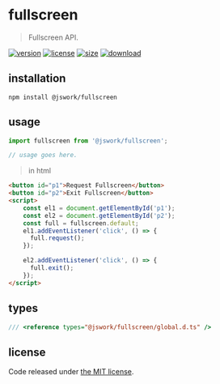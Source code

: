 # fullscreen
> Fullscreen API.

[![version][version-image]][version-url]
[![license][license-image]][license-url]
[![size][size-image]][size-url]
[![download][download-image]][download-url]

## installation
```shell
npm install @jswork/fullscreen
```

## usage
```js
import fullscreen from '@jswork/fullscreen';

// usage goes here.
```

> in html
```html
<button id="p1">Request Fullscreen</button>
<button id="p2">Exit Fullscreen</button>
<script>
    const el1 = document.getElementById('p1');
    const el2 = document.getElementById('p2');
    const full = fullscreen.default;
    el1.addEventListener('click', () => {
      full.request();
    });

    el2.addEventListener('click', () => {
      full.exit();
    });
</script>
```

## types
```ts
/// <reference types="@jswork/fullscreen/global.d.ts" />
```

## license
Code released under [the MIT license](https://github.com/afeiship/fullscreen/blob/master/LICENSE.txt).

[version-image]: https://img.shields.io/npm/v/@jswork/fullscreen
[version-url]: https://npmjs.org/package/@jswork/fullscreen

[license-image]: https://img.shields.io/npm/l/@jswork/fullscreen
[license-url]: https://github.com/afeiship/fullscreen/blob/master/LICENSE.txt

[size-image]: https://img.shields.io/bundlephobia/minzip/@jswork/fullscreen
[size-url]: https://github.com/afeiship/fullscreen/blob/master/dist/index.min.js

[download-image]: https://img.shields.io/npm/dm/@jswork/fullscreen
[download-url]: https://www.npmjs.com/package/@jswork/fullscreen
